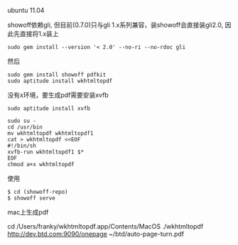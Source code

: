 
ubuntu 11.04

showoff依赖gli, 但目前(0.7.0)只与gli 1.x系列兼容，装showoff会直接装gli2.0, 因此先直接将1.x装上

	sudo gem install --version '< 2.0' --no-ri --no-rdoc gli

然后

	sudo gem install showoff pdfkit
	sudo aptitude install wkhtmltopdf

没有x环境，要生成pdf需要安装xvfb

	sudo aptitude install xvfb

	sudo su -
	cd /usr/bin
	mv wkhtmltopdf wkhtmltopdf1
	cat > wkhtmltopdf <<EOF
	#!/bin/sh
	xvfb-run wkhtmltopdf1 $*
	EOF
	chmod a+x wkhtmltopdf
	
使用

	$ cd (showoff-repo)
	$ showoff serve

mac上生成pdf

cd /Users/franky/wkhtmltopdf.app/Contents/MacOS
./wkhtmltopdf http://dev.btd.com:9090/onepage ~/btd/auto-page-turn.pdf
